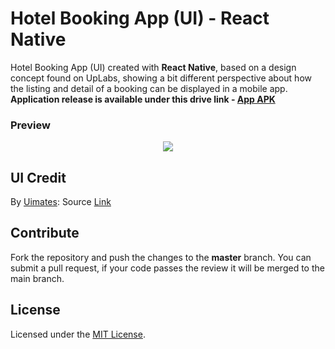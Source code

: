 # Hotel Booking App (UI) - React Native

Hotel Booking App (UI) created with **React Native**, based on a design concept found on UpLabs, showing a bit different perspective about how the listing and detail of a booking can be displayed in a mobile app. **Application release is available under this drive link - [App APK](#)**

### Preview
<div align="center">
<img src="https://raw.githubusercontent.com/naeemqaswar/hotel-booking-app-ui-rn/main/assets/demo/preview.png"/>
</div>

## UI Credit
By [Uimates](https://www.uplabs.com/peeely): Source [Link](https://www.uplabs.com/posts/hotel-booking-app-455254a8-7483-4c71-9373-dd7d020d9a2d)

## Contribute
Fork the repository and push the changes to the **master** branch. You can submit a pull request, if your code passes the review it will be merged to the main branch.

## License
Licensed under the [MIT License](./LICENSE).